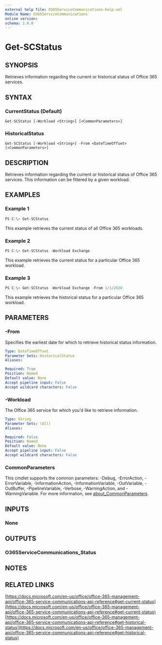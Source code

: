 ```yaml
---
external help file: O365ServiceCommunications-help.xml
Module Name: O365ServiceCommunications
online version:
schema: 2.0.0
---
```


# Get-SCStatus

## SYNOPSIS
Retrieves information regarding the current or historical status of Office 365 services.

## SYNTAX

### CurrentStatus (Default)
```
Get-SCStatus [-Workload <String>] [<CommonParameters>]
```

### HistoricalStatus
```
Get-SCStatus [-Workload <String>] -From <DateTimeOffset> [<CommonParameters>]
```

## DESCRIPTION
Retrieves information regarding the current or historical status of Office 365 services. This information can be filtered by a given workload.

## EXAMPLES

### Example 1
```powershell
PS C:\> Get-SCStatus
```

This example retrieves the current status of all Office 365 workloads.

### Example 2
```powershell
PS C:\> Get-SCStatus -Workload Exchange
```

This example retrieves the current status for a particular Office 365 workload.

### Example 3
```powershell
PS C:\> Get-SCStatus -Workload Exchange -From 1/1/2020
```

This example retrieves the historical status for a particular Office 365 workload.

## PARAMETERS

### -From
Specifies the earliest date for which to retrieve historical status information.

```yaml
Type: DateTimeOffset
Parameter Sets: HistoricalStatus
Aliases:

Required: True
Position: Named
Default value: None
Accept pipeline input: False
Accept wildcard characters: False
```

### -Workload
The Office 365 service for which you'd like to retrieve information.

```yaml
Type: String
Parameter Sets: (All)
Aliases:

Required: False
Position: Named
Default value: None
Accept pipeline input: False
Accept wildcard characters: False
```

### CommonParameters
This cmdlet supports the common parameters: -Debug, -ErrorAction, -ErrorVariable, -InformationAction, -InformationVariable, -OutVariable, -OutBuffer, -PipelineVariable, -Verbose, -WarningAction, and -WarningVariable. For more information, see [about_CommonParameters](http://go.microsoft.com/fwlink/?LinkID=113216).

## INPUTS

### None

## OUTPUTS

### O365ServiceCommunications_Status

## NOTES

## RELATED LINKS
[https://docs.microsoft.com/en-us/office/office-365-management-api/office-365-service-communications-api-reference#get-current-status](https://docs.microsoft.com/en-us/office/office-365-management-api/office-365-service-communications-api-reference#get-current-status)
[https://docs.microsoft.com/en-us/office/office-365-management-api/office-365-service-communications-api-reference#get-historical-status](https://docs.microsoft.com/en-us/office/office-365-management-api/office-365-service-communications-api-reference#get-historical-status)
